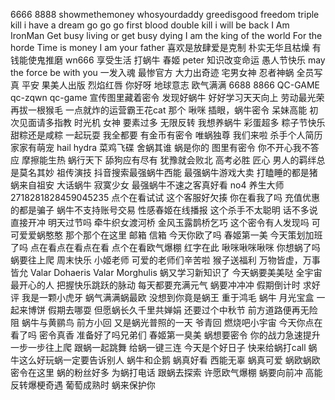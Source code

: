 6666
8888
showmethemoney
whosyourdaddy
greedisgood
freedom
triple kill
i have a dream
go go go
first blood
double kill
i will be back
I Am IronMan
Get busy living or get busy dying
I am the king of the world
For the horde
Time is money
I am your father
喜欢是放肆爱是克制
朴实无华且枯燥
有钱能使鬼推磨
wn666
享受生活
打蜗牛
春姬
peter
知识改变命运
愚人节快乐
may the force be with you
一发入魂
最惨官方
大力出奇迹
宅男女神
忍者神蜗
全员写真
平安
果美人出版
烈焰红唇
你好呀
地球意志
欧气满满
6688
8866
QC-GAME
qc-zqwn
qc-game
宣传图里藏着密令
发现好蜗牛
好好学习天天向上
劳动最光荣
再拔一根猴毛
一点就炸的运营霸王花cat
那个
啾咪
插眼，蜗牛密令
呆妹高能
初次见面请多指教
时光机
女神
要素过多
无限反转
我想养蜗牛
彩蛋超多
粽子节快乐
甜粽还是咸粽
一起玩耍
我全都要
有金币有密令
唯蜗独尊
我们来啦
杀手个人简历
家家有萌宠
hail hydra
菜鸡飞碟
舍蜗其谁
蜗是你的
图里有密令
你不开心我不答应
摩擦能生热
蜗行天下
舔狗应有尽有
犹豫就会败北
高考必胜
匠心
男人的羁绊总是莫名其妙
祖传演技
抖音搜索最强蜗牛西能
最强蜗牛游戏大卖
打瞌睡的都是猪
蜗来自祖安
大话蜗牛
寂寞少女
最强蜗牛不速之客真好看
no4
养生大师
2718281828459045235
点个在看试试
这个客服好欠揍
你在看我了吗
充值优惠的都是骗子
蜗牛不支持账号交易
性感春姬在线播报
这个杀手不太聪明
话不多说直接开冲
明天过节吗
牵牛织女渡河桥
金风玉露鹊桥乞巧
这个密令有人发现吗
可可爱爱蜗憨憨
那个那个在这里
邮箱
信箱
今天你欧了吗
春姬第一美
今天策划加班了吗
点在看点在看点在看
点个在看欧气爆棚
红字在此
啾咪啾咪啾咪
你想蜗了吗
蜗要往上爬
周末快乐
小姬老师
可爱的老师们辛苦啦
猴子送福利
万物皆虚，万事皆允
Valar Dohaeris
Valar Morghulis
蜗又学习新知识了
今天蜗要美美哒
全宇宙最开心的人
把握快乐跳跃的脉动
每天都要充满元气
蜗要冲冲冲
假期倒计时
求好评
我是一颗小虎牙
蜗气满满蜗最欧
没想到你竟是蜗王
重于鸿毛
蜗牛
月光宝盒
一起来博饼
假期去哪耍
但愿蜗长久千里共婵娟
还要过个中秋节
前方道路便再无险阻
蜗牛与黄鹂鸟
前方小回
又是蜗光普照的一天
爷青回
燃烧吧小宇宙
今天你点在看了吗
密令真香
准备好了吗兄弟们
春姬第一臭美
蜗想要密令
你的战力急速提升
一步一步往上爬
跟蜗一起跳舞
给蜗一键三连
今天是个好日子
快来给蜗打call
蜗牛这么好玩蜗一定要告诉别人
蜗牛和企鹅
蜗真好看
西能无辜
蜗真可爱
蜗欧蜗欧
密令在这里
蜗的粉丝好多
为蜗打电话
跟蜗去探索
许愿欧气爆棚
蜗要向前冲
高能反转爆梗奇遇
葡萄成熟时
蜗来保护你